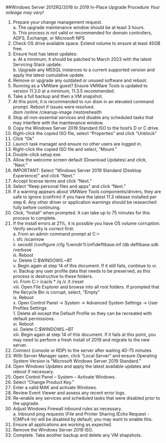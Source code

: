 ##Windows Server 2012R2/2016 to 2019 In-Place Upgrade Procedure
*Your mileage may vary!*

1.	Prepare your change management request.  
    a.	The upgrade maintenance window should be at least 3 hours.  
    b.	This process is not valid or recommended for domain controllers, ADFS, Exchange, or Microsoft NPS  
2.	Check OS drive available space.  Extend volume to ensure at least 45GB free.  
3.	Ensure host has latest updates:  
    a.	At a minimum, it should be patched to March 2023 with the latest Servicing Stack update.  
    b.	Upgrade any MSSQL instances to a current supported version and apply the latest cumulative update.  
4.	Remove or upgrade any outdated or unused software and reboot.  
5.	Running as a VMWare guest?  Ensure VMWare Tools is updated to version 11.3.0 at a minimum, 11.3.5 recommended.  
6.	Take a full backup and then a VM snapshot.  
7.	At this point, it is recommended to run dism in an elevated command prompt. Reboot if issues were resolved.  
    dsim /online /cleanup-image /restorehealth  
8.	Stop all non-essential services and disable any scheduled tasks that may interfere with the maintenance window.  
9.	Copy the Windows Server 2019 Standard ISO to the host’s D or C drive.  
10.	Right-click the copied ISO file, select “Properties” and click “Unblock”  
11.	Click “Ok”  
12.	Launch task manager and ensure no other users are logged in.  
13.	Right-click the copied ISO file and select, “Mount.”  
14.	Double-click setup.exe.  
15.	Allow the welcome screen default (Download Updates) and click, “Next.”  
16.	IMPORTANT: Select “Windows Server 2019 Standard (Desktop Experience)” and click “Next.”  
17.	Accept license terms and click “Next.”  
18.	Select “Keep personal files and apps” and click “Next.”  
19.	If a warning appears about VMWare Tools components/drivers, they are safe to ignore (confirm) if you have the latest 11.3 release installed per step 6.  Any other driver or application warnings should be researched fully before continuing.  
20.	Click, “Install” when prompted.  It can take up to 75 minutes for this process to complete.  
21.	If the install errors at 21%, it is possible you have OS volume corruption.  Verify security is correct first:  
    a.	From an admin command prompt at C:\>  
        i.	sfc /scannow  
        ii.	secedit /configure /cfg %windir%\inf\defltbase.inf /db defltbase.sdb /verbose  
        iii.	Reboot  
        iv.	Delete C:\$WINDOWS.~BT  
        v.	Begin again at step 14 of this document.  If it still fails, continue to vi.  
        vi.	Backup any user profile data that needs to be preserved, as this process is destructive to these folders.  
        vii.	From C:\> icacls * /q /c /t /reset  
        viii.	Open File Explorer and browse into all root folders.  If prompted that the Recycle Bin is corrupt, select, “Empty”  
        ix.	Reboot  
        x.	Open Control Panel -> System -> Advanced System Settings -> User Profiles Settings  
            1.	Delete all except the Default Profile so they can be recreated with default permissions.  
        xi.	Reboot  
        xii.	Delete C:\$WINDOWS.~BT  
        xiii.	Begin again at step 14 of this document.  If it fails at this point, you may need to perform a fresh install of 2019 and migrate to the new server.  
22.	Connect (console or RDP) to the server after waiting 40-75 minutes  
23.	With Server Manager open, click “Local Server” and ensure Operating System Version is “Microsoft Windows Server 2019 Standard.”  
24.	Open Windows Updates and apply the latest available updates and reboot if necessary.  
25.	Open Control Panel – System – Activate Windows.  
26.	Select “Change Product Key.”  
27.	Enter a valid MAK and activate Windows.  
28.	Review Event Viewer and assess any recent error logs.  
29.	Re-enable any services and scheduled tasks that were disabled prior to the upgrade.  
30.	Adjust Windows Firewall inbound rules as necessary.  
    a.	Inbound ping requests (File and Printer Sharing (Echo Request - ICMPv4-In) will be disabled by default; you may want to enable this.  
31.	Ensure all applications are working as expected.  
32.	Remove the Windows Server 2019 ISO.  
33.	Complete.  Take another backup and delete any VM shapshots.
